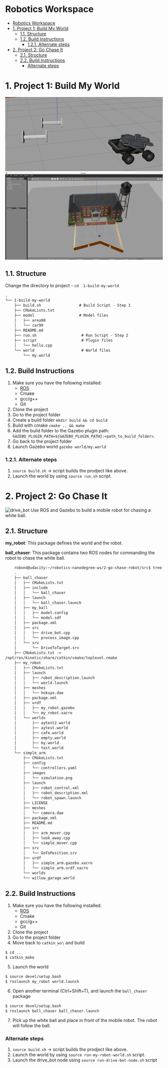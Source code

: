 
# Robotics Workspace

- [Robotics Workspace](#robotics-workspace)
- [1. Project 1: Build My World](#1-project-1-build-my-world)
  - [1.1. Structure](#11-structure)
  - [1.2. Build Instructions](#12-build-instructions)
    - [1.2.1. Alternate steps](#121-alternate-steps)
- [2. Project 2: Go Chase It](#2-project-2-go-chase-it)
  - [2.1. Structure](#21-structure)
  - [2.2. Build Instructions](#22-build-instructions)
    - [Alternate steps](#alternate-steps)



# 1. Project 1: Build My World

![wheels](1-build-my-world/images/wheels.PNG) 
![myworld](1-build-my-world/images/my-world.PNG) 

## 1.1. Structure

Change the directory to project - `cd  1-build-my-world`

```
.
└── 1-build-my-world              
    ├── build.sh                 # Build Script - Step 1
    ├── CMakeLists.txt
    ├── model                    # Model files 
    │   ├── area98
    │   └── car99
    ├── README.md
    ├── run.sh                    # Run Script - Step 2
    ├── script                    # Plugin files 
    │   └── hello.cpp
    └── world                     # World files
        └── my.world
```

## 1.2. Build Instructions
1. Make sure you have the following installed:
   - [ROS](http://wiki.ros.org/ROS/Installation)
   - Cmake
   - gcc/g++
   - Git
2. Clone the project
3. Go to the project folder
4. Create a build folder `mkdir build && cd build`
5. Build with cmake `cmake .. && make`
6. Add the build folder to the Gazebo plugin path: 
`GAZEBO_PLUGIN_PATH=${GAZEBO_PLUGIN_PATH}:<path_to_build_folder>`. 
7. Go back to the project folder
8. Launch Gazebo world `gazebo world/my.world`

### 1.2.1. Alternate steps
1. `source build.sh` -> script builds the prodject like above.
2. Launch the world by using `source run.sh` script.



# 2. Project 2: Go Chase It

![drive_bot](2-go-chase-robot/drive_bot.PNG) 
Use ROS and Gazebo to build a mobile robot for chasing a white ball.

<!-- <a href="https://www.youtube.com/watch?v=fugrDDqZiU8&" target="_blank">
<img src="demo.gif" alt="demo" width="500" height="280"/></a> -->

## 2.1. Structure


**my_robot**: This package defines the world and the robot.

**ball_chaser**: This package contains two ROS nodes for commanding the robot to chase the white ball.


```
	robond@udacity:~/robotics-nanodegree-ws/2-go-chase-robot/src$ tree 
	.
	├── ball_chaser
	│   ├── CMakeLists.txt
	│   ├── include
	│   │   └── ball_chaser
	│   ├── launch
	│   │   └── ball_chaser.launch
	│   ├── my_ball
	│   │   ├── model.config
	│   │   └── model.sdf
	│   ├── package.xml
	│   ├── src
	│   │   ├── drive_bot.cpp
	│   │   └── process_image.cpp
	│   └── srv
	│       └── DriveToTarget.srv
	├── CMakeLists.txt -> /opt/ros/kinetic/share/catkin/cmake/toplevel.cmake
	├── my_robot
	│   ├── CMakeLists.txt
	│   ├── launch
	│   │   ├── robot_description.launch
	│   │   └── world.launch
	│   ├── meshes
	│   │   └── hokuyo.dae
	│   ├── package.xml
	│   ├── urdf
	│   │   ├── my_robot.gazebo
	│   │   └── my_robot.xacro
	│   └── worlds
	│       ├── aytest2.world
	│       ├── aytest.world
	│       ├── cafe.world
	│       ├── empty.world
	│       ├── my.world
	│       └── test.world
	└── simple_arm
	    ├── CMakeLists.txt
	    ├── config
	    │   └── controllers.yaml
	    ├── images
	    │   └── simulation.png
	    ├── launch
	    │   ├── robot_control.xml
	    │   ├── robot_description.xml
	    │   └── robot_spawn.launch
	    ├── LICENSE
	    ├── meshes
	    │   └── camera.dae
	    ├── package.xml
	    ├── README.md
	    ├── src
	    │   ├── arm_mover.cpp
	    │   ├── look_away.cpp
	    │   └── simple_mover.cpp
	    ├── srv
	    │   └── GoToPosition.srv
	    ├── urdf
	    │   ├── simple_arm.gazebo.xacro
	    │   └── simple_arm.urdf.xacro
	    └── worlds
		└── willow_garage.world
```

## 2.2. Build Instructions
1. Make sure you have the following installed:
   - [ROS](http://wiki.ros.org/ROS/Installation)
   - Cmake
   - gcc/g++
   - Git
2. Clone the project
3. Go to the project folder
4. Move back to `catkin_ws\` and build
```
$ cd ..
$ catkin_make
```
5. Launch the world
```
$ source devel/setup.bash
$ roslaunch my_robot world.launch
```
6. Open another terminal (Ctrl+Shift+T), and launch the `ball_chaser` package
```
$ source devel/setup.bash
$ roslaunch ball_chaser ball_chaser.launch
```
7. Pick up the white ball and place in front of the mobile robot. The robot will follow the ball.

### Alternate steps
1. `source build.sh` -> script builds the prodject like above.
2. Launch the world by using `source run-my-robot-world.sh` script.
3. Launch the drive_bot node using `source run-drive-bot-node.sh` script